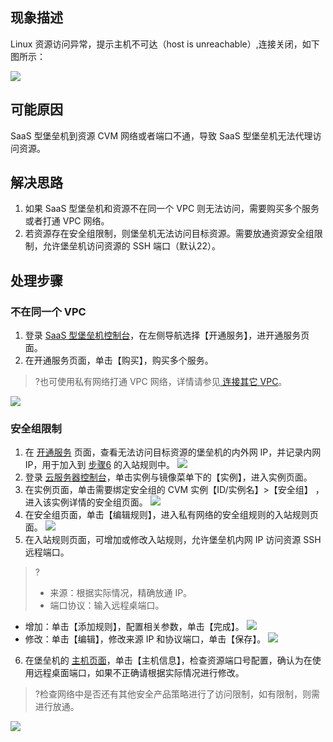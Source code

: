 ## 现象描述
Linux 资源访问异常，提示主机不可达（host is unreachable）,连接关闭，如下图所示：

![](https://main.qcloudimg.com/raw/774542e66ad8b800ea3db1d720be0c1d.png)
## 可能原因
SaaS 型堡垒机到资源 CVM 网络或者端口不通，导致 SaaS 型堡垒机无法代理访问资源。

## 解决思路
1. 如果 SaaS 型堡垒机和资源不在同一个 VPC 则无法访问，需要购买多个服务或者打通 VPC 网络。
2. 若资源存在安全组限制，则堡垒机无法访问目标资源。需要放通资源安全组限制，允许堡垒机访问资源的 SSH 端口（默认22）。

## 处理步骤
### 不在同一个 VPC
1. 登录 [ SaaS 型堡垒机控制台](https://console.cloud.tencent.com/bh)，在左侧导航选择【开通服务】，进开通服务页面。
2. 在开通服务页面，单击【购买】，购买多个服务。
>?也可使用私有网络打通 VPC 网络，详情请参见[ 连接其它 VPC](https://cloud.tencent.com/document/product/215/36698)。
>
![](https://main.qcloudimg.com/raw/69fcb15684fb73ddfa46c9e3aa5cbb62.png)

###  安全组限制
1. 在 [开通服务](https://console.cloud.tencent.com/bh/subscribe-service-list) 页面，查看无法访问目标资源的堡垒机的内外网 IP，并记录内网 IP，用于加入到 [步骤6](#step6) 的入站规则中。
![](https://main.qcloudimg.com/raw/cb5b6e447b1c1c8f810f80d3ee97382f.png)
2. 登录 [云服务器控制台](https://console.cloud.tencent.com/cvm/instance/index?rid=1)，单击实例与镜像菜单下的【实例】，进入实例页面。
3. 在实例页面，单击需要绑定安全组的 CVM 实例【ID/实例名】>【安全组】 ，进入该实例详情的安全组页面。
![](https://main.qcloudimg.com/raw/df81eea452d7ebc60dfe82d1c4d91d2d.png)
4. 在安全组页面，单击【编辑规则】，进入私有网络的安全组规则的入站规则页面。
![](https://main.qcloudimg.com/raw/40254a33b9b9384566c93f229f8c4147.png)
5. 在入站规则页面，可增加或修改入站规则，允许堡垒机内网 IP 访问资源 SSH 远程端口。[](id:step6)
>?
>- 来源：根据实际情况，精确放通 IP。
>- 端口协议：输入远程桌端口。
>
 - 增加：单击【添加规则】，配置相关参数，单击【完成】。
![](https://main.qcloudimg.com/raw/635c96a353d9b150250705474343a997.png)
 - 修改：单击【编辑】，修改来源 IP 和协议端口，单击【保存】。
![](https://main.qcloudimg.com/raw/a599198f286bea9c4243e8b6caee098a.png)
6. 在堡垒机的 [主机页面](https://console.cloud.tencent.com/bh/host)，单击【主机信息】，检查资源端口号配置，确认为在使用远程桌面端口，如果不正确请根据实际情况进行修改。
>?检查网络中是否还有其他安全产品策略进行了访问限制，如有限制，则需进行放通。
>
![](https://main.qcloudimg.com/raw/3ba9a08b77fc4378be3c414fbcd8c2cb.png)
